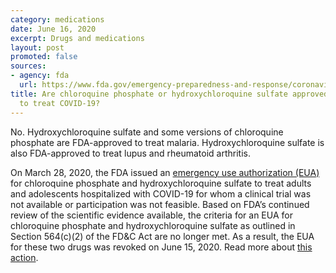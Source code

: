 ```yaml
---
category: medications
date: June 16, 2020
excerpt: Drugs and medications
layout: post
promoted: false
sources:
- agency: fda
  url: https://www.fda.gov/emergency-preparedness-and-response/coronavirus-disease-2019-covid-19/coronavirus-disease-2019-covid-19-frequently-asked-questions
title: Are chloroquine phosphate or hydroxychloroquine sulfate approved by the FDA
  to treat COVID-19?
---
```


No. Hydroxychloroquine sulfate and some versions of chloroquine phosphate are FDA-approved to treat malaria. Hydroxychloroquine sulfate is also FDA-approved to treat lupus and rheumatoid arthritis.

On March 28, 2020, the FDA issued an [emergency use authorization (EUA)](https://www.fda.gov/emergency-preparedness-and-response/mcm-legal-regulatory-and-policy-framework/emergency-use-authorization-archived-information#covid19) for chloroquine phosphate and hydroxychloroquine sulfate to treat adults and adolescents hospitalized with COVID-19 for whom a clinical trial was not available or participation was not feasible. Based on FDA’s continued review of the scientific evidence available, the criteria for an EUA for chloroquine phosphate and hydroxychloroquine sulfate as outlined in Section 564(c)(2) of the FD&C Act are no longer met. As a result, the EUA for these two drugs was revoked on June 15, 2020. Read more about [this action](https://www.fda.gov/media/138946/download).
